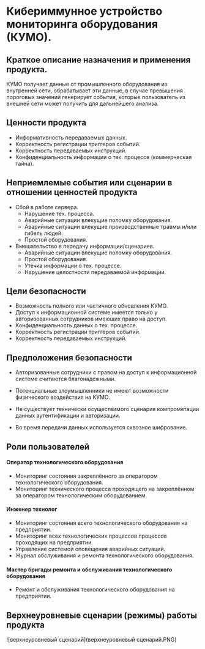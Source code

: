 # Кибериммунное устройство мониторинга оборудования (КУМО).

## Краткое описание назначения и применения продукта.

КУМО получает данные от промышленного оборудования из внутренней сети, обрабатывает эти данные, в случае превышения пороговых значений генерирует события, которые пользователь из внешней сети может получить для дальнейшего анализа.

## Ценности продукта

- Информативность передаваемых данных.
- Корректность регистрации триггеров событий.
- Корректность передаваемых инструкций.
- Конфиденциальность информации о тех. процессе (коммерческая тайна).

## Неприемлемые события или сценарии в отношении ценностей продукта

- Сбой в работе сервера.
  - Нарушение тех. процесса.
  - Аварийные ситуации влекущие поломку оборудования.
  - Аварийные ситуации влекущие производственные травмы и/или гибель людей.
  - Простой оборудования.
- Вмешательство в передачу информации/сценариев.
  - Аварийные ситуации влекущие поломку оборудования.
  - Простой оборудования.
  - Утечка информации о тех. процессе.
  - Нарушение целостности передаваемой информации.

## Цели безопасности

- Возможность полного или частичного обновления КУМО.
- Доступ к информационной системе имеется только у авторизованных сотрудников имеющих право на доступ.
- Конфиденциальность данных о тех. процессе.
- Корректность регистрации триггеров событий.
- Корректность передаваемых инструкций.

## Предположения безопасности

- Авторизованные сотрудники с правом на доступ к информационной системе считаются благонадежными.

- Потенциальные злоумышленники не имеют возможности физического воздействия на КУМО.

- Не существует технически осуществимого сценария компрометации данных аутентификации и авторизации.

- Во время передачи данных используется сквозное шифрование.

  

## Роли пользователей

#### Оператор технологического оборудования

* Мониторинг состояния закреплённого за оператором технологического оборудования.
* Мониторинг технического процесса проходящего на закреплённом за оператором технологическим оборудованием.

#### Инженер технолог

* Мониторинг состояния всего технологического оборудования на предприятии.
* Мониторинг всех технологических процессов процессов проходящих на предприятии.
* Управление системой оповещения аварийных ситуаций.
* Журнал обслуживания и ремонта технологического оборудования. 

#### Мастер бригады ремонта и обслуживания технологического оборудования

* Ремонт и обслуживания технологического оборудования на предприятии.

## Верхнеуровневые сценарии (режимы) работы продукта

![верхнеуровневый сценарий](верхнеуровневый сценарий.PNG)
